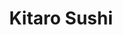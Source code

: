 ---
layout: place
title: "Kitaro Sushi"
permalink: /new-york/new-york/kitaro-sushi.html
stateAbbr: NY
stateName: New York
cityName: New York
seo:
  name: "Kitaro Sushi"
  type: Restaurant
  links: https://www.kitarosushitogo.com/
description: "Traditional Japanese venue specializing in sushi served alongside sashimi, teriyaki & noodles. Looking for sushi in New York, New York? Check out Kitaro Sush..."
place_id: ChIJKRFZOIRYwokR_uw6rPg9wgI
photos:
  - name: >-
      places/ChIJKRFZOIRYwokR_uw6rPg9wgI/photos/AeeoHcLtagtkJK7lScdv88TmQkw-wwhtJxZF_eUOf_dtJU27F4pa5Mn5eGqd1SpeEHzOKGN4X6uDIlf3omdg2e4eRsACzX9xBmEv6xEuB8WwFBrbcJiwLE-NDtCxyBb7hHHe0URHvi9EDSpGQdaHVsAosulKz0ipVbO-EKI8rccofdTzGtMry-NriHqCDbdrP_7VQtNB_OIEH7RUrwlYkO_-YqTbOyJ5y_ARJc8prvMTyny1aD7qInBxDsH-gcy6snoPiKJ2fD0U6Snx2xC29Qr4MU-tu0leqxKrbbfY31hlPiOCD3TN-zi58zBuHdrvRCFlvDC3KmPr2NBgk3cf_p_i593rE_0Xu0me_eL1te4fHXta0kZOoe1FI-8Lm9TyPfSQj5SZhLpiUXq3LLT8ScvrOqj41vsCS9Dzu4D0WF0TZZdOZ8tk
    widthPx: 4000
    heightPx: 3000
    authorAttributions:
      - displayName: Garamon Kanegon (Spacegizmo)
        uri: https://maps.google.com/maps/contrib/100902619982961453181
        photoUri: >-
          https://lh3.googleusercontent.com/a-/ALV-UjU84jtwlrag7eZAOhYHYA8I8FPieByT-t5HShmFNKyga3VzHB3Hbv0=s100-p-k-no-mo
    flagContentUri: >-
      https://www.google.com/local/imagery/report/?cb_client=maps_api_places.places_api&image_key=!1e10!2sCIHM0ogKEICAgIDh0fi73wE&hl=en-US
    googleMapsUri: >-
      https://www.google.com/maps/place//data=!3m4!1e2!3m2!1sCIHM0ogKEICAgIDh0fi73wE!2e10!4m2!3m1!1s0x89c2588438591129:0x2c23df8ac3aecfe
  - name: >-
      places/ChIJKRFZOIRYwokR_uw6rPg9wgI/photos/AeeoHcK3XDbUmX84fmUXnrFZoWx4G3FCWUVK2T7yfe_usb-aGAnUO9miGduHOHT66ZoXzdSSbodPOipIQwS-qqiXubDOUMQ0b5mXlOFBvnjRaEUGua-s7P1xTCFugWoeNUhrPobfAe430tizcWUqC8X4m0Ng0E-Wfiftyeg3qHZ93o3QfGWapZEOMz_4JAsSMgdhL3zOJfOHEv4omYNw2mHjOu2X5TWARWIWAhG3ObTrwS-jBiewJBL6LcpJmqUlxND0z91_wwNaWvcKSd2xZB8cQox_GJAs-R6hGD1PI2aMoIaUeel0rtSIDsimua545dK9s9A3OP2Mw04WCjMoJFxigYoNB1P3wMM7RqGQ1RFwvs-lIcNStKUHAHUC9XLtU6vWhChxOo1BRYmxfG4Nad0uaWM1izFLZqi6gro0A7baCZDZTQ
    widthPx: 3883
    heightPx: 2041
    authorAttributions:
      - displayName: Zach Graber
        uri: https://maps.google.com/maps/contrib/100654521827065788237
        photoUri: >-
          https://lh3.googleusercontent.com/a-/ALV-UjVUHC7Cbda6btuz7bzSZSFZkXT9ZW2upt-jVanuTmJg-mDRRg8-8Q=s100-p-k-no-mo
    flagContentUri: >-
      https://www.google.com/local/imagery/report/?cb_client=maps_api_places.places_api&image_key=!1e10!2sCIHM0ogKEICAgICksInwAw&hl=en-US
    googleMapsUri: >-
      https://www.google.com/maps/place//data=!3m4!1e2!3m2!1sCIHM0ogKEICAgICksInwAw!2e10!4m2!3m1!1s0x89c2588438591129:0x2c23df8ac3aecfe
  - name: >-
      places/ChIJKRFZOIRYwokR_uw6rPg9wgI/photos/AeeoHcI2kXjbHH-cLS4TV4zMXknUWWGXYohimtrhlNK57QDdkQWLoCkh82UFf8r8gr6VF9tX5ljNgMSbd2ilAX2fUw2KODof0vr_IE-k_RMgQ24rP-qN6qYC7hbcfzce4CjFPlYWBrJBGgkI9rFXCy6ylJR1Sa56B31qkvD0XIbCJ9itrYaUCE95sLtmDTYL1nbyGjjF5fQ6vlUMf_128s0EBxeNVOXruQ97i8T_2PxUHgjZgmeYel839fAsNa8CpgrLYQWHpPFyswb_pX6y5tNlxYO91cVpY5WYBRHSeEGRaCxp0yg3SZrpei3PP3JZa5xwUoBVHZ_LwaRUW8m7zqWQXArCXxnwOdsdlebdGGIMZnAoU2XlxqkARbpnhA02DJXj0lEtnwKOX4nUauij7Hj8HNFQ2p1_zEqmv-GNppUyRlyIGA
    widthPx: 4032
    heightPx: 2268
    authorAttributions:
      - displayName: B K
        uri: https://maps.google.com/maps/contrib/101983087177652384661
        photoUri: >-
          https://lh3.googleusercontent.com/a/ACg8ocLroOK10x7QwDV4MvKWU6bqnNvTgvEyYScqNEv8am1VQMKu7A=s100-p-k-no-mo
    flagContentUri: >-
      https://www.google.com/local/imagery/report/?cb_client=maps_api_places.places_api&image_key=!1e10!2sCIHM0ogKEICAgIDDnrXFUg&hl=en-US
    googleMapsUri: >-
      https://www.google.com/maps/place//data=!3m4!1e2!3m2!1sCIHM0ogKEICAgIDDnrXFUg!2e10!4m2!3m1!1s0x89c2588438591129:0x2c23df8ac3aecfe
  - name: >-
      places/ChIJKRFZOIRYwokR_uw6rPg9wgI/photos/AeeoHcKQUjRk8S_xz_gLcxIdABgVPUqRz9w82DCcaeD4uM1SIyE60ECgZFcX75kgP78G1kavq46s_7iiyloY3yJiOr_WhM1r-AuCSnEztvYbZSDo_WKy-_qJcB0fdwWyQDpoXsXwDbm66NPzUfv3Rf4WCECt9E0AtW2b39HaE3zZKBAeGrFdUArbMrgD3dHgf5x0GzUvcpeFJmrr6q-n3gGTMKThgvZ5bUl4QAPOKi7KQ1j2RwepO6zWWyLuSWXUA84nDOwd6bE1lL6kIRogj-AGp0elxpDWqV-44lLIpwBzEVew_C2q8pb4dmZwPIF74ppCDvdKyJbNddHigBZxA_I6_jvuZRZj_9_cIl1sge3B-zxMdIw-usFo_4c3OGgQtDK5gKGkhxyW4bJWO75p-b9CpU470hf-0FaD8myWpCcspKqwjQx3
    widthPx: 4032
    heightPx: 3024
    authorAttributions:
      - displayName: Wild Res
        uri: https://maps.google.com/maps/contrib/104860417056852473333
        photoUri: >-
          https://lh3.googleusercontent.com/a/ACg8ocJ8TLkByMAqriqIt4LJqqiV5lT93aD06Zg_zmd_yWHk1VhUTZk=s100-p-k-no-mo
    flagContentUri: >-
      https://www.google.com/local/imagery/report/?cb_client=maps_api_places.places_api&image_key=!1e10!2sCIHM0ogKEICAgIDMpYrExAE&hl=en-US
    googleMapsUri: >-
      https://www.google.com/maps/place//data=!3m4!1e2!3m2!1sCIHM0ogKEICAgIDMpYrExAE!2e10!4m2!3m1!1s0x89c2588438591129:0x2c23df8ac3aecfe
  - name: >-
      places/ChIJKRFZOIRYwokR_uw6rPg9wgI/photos/AeeoHcKbD49EubqR0NChIF_fq83S86dtcomt4nOG4kjxaYmBonfF0XgU6ztnFPq4wWFlbbRiEYCJv0FN3HcDOg4ppzWwngfLstven2nDLqEZygONhjRRlCH3tt3UvuGSSFVYdqJYpcXPXjIHNtpLFURw2ISNoI7AvF6lrHknfgPjpIDDTtV1T7zWTaOlr7DAdexTKb5a9Syvt2gt-NbChC-MrIBbBlinyM1txKqJn-0lZDOf9KUf4s0rbjmJmQxIaC01QWrvJgZLCSRK9CSN7pE9Qkz2aawE8FRmFncaZLG_kGOuZK__R-sARUJcwAcidqgu36GHFW_1x8nRuD0GtoSMIjsl00UYL3wydn6bMpS3Xj8ak-0zUQAL3bh_ymIDeVCuHaMMeSKgRT2yG0QPp-Fzfa0GB1SfrdpnCplRJO00ntHW8uaZ
    widthPx: 4032
    heightPx: 2268
    authorAttributions:
      - displayName: Bk Live
        uri: https://maps.google.com/maps/contrib/109449817982651296968
        photoUri: >-
          https://lh3.googleusercontent.com/a-/ALV-UjXEIadxmMAOlGyKMETeanV8VnReWM7zl_Jyv4mNmOr9slXozl2n=s100-p-k-no-mo
    flagContentUri: >-
      https://www.google.com/local/imagery/report/?cb_client=maps_api_places.places_api&image_key=!1e10!2sCIHM0ogKEICAgICOmpCQuQE&hl=en-US
    googleMapsUri: >-
      https://www.google.com/maps/place//data=!3m4!1e2!3m2!1sCIHM0ogKEICAgICOmpCQuQE!2e10!4m2!3m1!1s0x89c2588438591129:0x2c23df8ac3aecfe
  - name: >-
      places/ChIJKRFZOIRYwokR_uw6rPg9wgI/photos/AeeoHcK6_YIZ0J2gImHJxmca1ez_R8hN4OIzpTr2DqiGxwS-2QR2LmxZVIc7I2DY6m8PCtxyvPcNL-A9MBNGdIGKEwgZqQ2OMJ93TyQYz6oNRzduSDojPWITlPzLfYT6ed0pvaJ2egwyANIfR1-lHZljbstyhbheCXdRWAdRUt16pZJRXZgk9n20VuUpMGUfdGsZj0CKpanrksi7JRXxb_V0Nt95-Efqwh0a7K3d8HUjVK6O36FrFiatovuSI_U-rOqudRlZc-u5P1JFnK0SwWfu6UEk_ML26fGD3YRBserJ8lEXMaHbmENQknP47rPKwgtcRL393T4QoYZXxVZrkXKrDrZmkZWZ6uu3vP6FZsNakZhyQ5BW4MN3Gmnjx6CXPmNIQoRq2Td0iYb0x_0TDcWHOkgx02lfCa4fgAsbF9Y5KPfAsg
    widthPx: 4032
    heightPx: 3024
    authorAttributions:
      - displayName: Emily Feng
        uri: https://maps.google.com/maps/contrib/111451301681346204467
        photoUri: >-
          https://lh3.googleusercontent.com/a-/ALV-UjUSZoyUoS9m4_GEX5PhGV_DnwSSgK7tR-UkMCkAq66kMomfo_9NsQ=s100-p-k-no-mo
    flagContentUri: >-
      https://www.google.com/local/imagery/report/?cb_client=maps_api_places.places_api&image_key=!1e10!2sCIHM0ogKEICAgIDOj4DEEw&hl=en-US
    googleMapsUri: >-
      https://www.google.com/maps/place//data=!3m4!1e2!3m2!1sCIHM0ogKEICAgIDOj4DEEw!2e10!4m2!3m1!1s0x89c2588438591129:0x2c23df8ac3aecfe
  - name: >-
      places/ChIJKRFZOIRYwokR_uw6rPg9wgI/photos/AeeoHcKnpcK_YWAy8f98TowhZLRnBbsq6oav_Wa6LFU3jThivS_SOMMdT9ZMybx2-9WaaqX8h67ZfEIGhGelaFK78LAToCosFimX3xiYUrdlRJ1lbLqWOMhS0bqBPdPi5hbYXWszN7uKZNuh1xntXZpLvTOeBawUjvhvHhihpMsfzxT-FwrxmwHso0xKy3mkmclwQtUUG1LnK2mOAiNCT8CI46d0KpMBvEPNl4kl72L-RZDVIURKtoQA5MPU1SSlWErzm3up1KIVm8h0CbPraT4_QHHucTl9jByRiroPpdtoyoNe2zNZpkACBWu73OEheiRauNENDIYfLmRR0oaiHVoWt3rtWUgi6IXVgGbuFKqNrBgTXDs1zcawp_zH6h9eh0ioPIDh80Ehrowlcjs2Fr3pMZLE--iUHCc3FxEWJtysEemIeFjc
    widthPx: 4048
    heightPx: 3036
    authorAttributions:
      - displayName: Carlos Villavieja
        uri: https://maps.google.com/maps/contrib/102923511752634796402
        photoUri: >-
          https://lh3.googleusercontent.com/a-/ALV-UjWOiCEkU_qwPJ72BfCdAJDRMVh3RJMXie5noqHsTEspfXvJNdqR6g=s100-p-k-no-mo
    flagContentUri: >-
      https://www.google.com/local/imagery/report/?cb_client=maps_api_places.places_api&image_key=!1e10!2sCIHM0ogKEICAgICk2ovbxgE&hl=en-US
    googleMapsUri: >-
      https://www.google.com/maps/place//data=!3m4!1e2!3m2!1sCIHM0ogKEICAgICk2ovbxgE!2e10!4m2!3m1!1s0x89c2588438591129:0x2c23df8ac3aecfe
  - name: >-
      places/ChIJKRFZOIRYwokR_uw6rPg9wgI/photos/AeeoHcIOoqYBoxtNsXQS624tWJVOly3Xyt_eXbHWlbcpbeBoQiVc89tnH3PLwa8nWFJG2vs9A71a_SQrv40JmUwuP3G7uB0xLxnw1vGY5sagKVAMtUWEqQjgB3eiFttpwHqQeZPMWpivB-N1POS6L4gdJNfgonRbr6ZFgA3B-Mxis7wA50rVDDHMhFJCUJqiUu5PSjDCrL6pnzgNp48xQDj3RSmO8ZekEEza-9W-4QANZq3jdUazIVrhQyBiAsQrmtKsX4LGunRrjPH9Zb5sCM7FokCArd80Itf4fGHIo1OcErUjvlkc2PjiWlkzWt7l09_YmyutXC-4zsgYDlrpzPDqQVW2Lwy_slYtq7QdtYFVAgQvS3EGr9E5czhQ-hn_cNrFmkZNmqlAERKNKOkhttzLb8YfvsgT3G5mJnhptDzueYgepg
    widthPx: 4032
    heightPx: 2268
    authorAttributions:
      - displayName: Bk Live
        uri: https://maps.google.com/maps/contrib/109449817982651296968
        photoUri: >-
          https://lh3.googleusercontent.com/a-/ALV-UjXEIadxmMAOlGyKMETeanV8VnReWM7zl_Jyv4mNmOr9slXozl2n=s100-p-k-no-mo
    flagContentUri: >-
      https://www.google.com/local/imagery/report/?cb_client=maps_api_places.places_api&image_key=!1e10!2sCIHM0ogKEICAgICOmpCwew&hl=en-US
    googleMapsUri: >-
      https://www.google.com/maps/place//data=!3m4!1e2!3m2!1sCIHM0ogKEICAgICOmpCwew!2e10!4m2!3m1!1s0x89c2588438591129:0x2c23df8ac3aecfe
  - name: >-
      places/ChIJKRFZOIRYwokR_uw6rPg9wgI/photos/AeeoHcK-_r3uNXoo2_1BVDrVbHfvD5TtpRetU5CAA1Mja9Py3uhmtALY8JY91U1yu7BZs48lxfylxLiFpghwS1dnLhmRf9FW905oE_GX0tocWJKgWVRDzoJJwHQpJJBBoBEpmi7h5jPd-DepkDoyuLx2Vs2YrKsYGWTPsO68BPNOQtsi6IdKeg4vyshcpU6ntTTQsKjxLYOau_MQlxDrnIcViHLSS9DYkPkHNwD5_wXBdOJ8JBCV7SV1hzpEaaq8eGnODImG4LsluudcPT3DvcmtqmJ9s2t8qeC5RwBfG3UaZMGznoNDyLNjM6fq9jOL7I9rNvvoYZqRljlh2c1JZ5kUDTZFDx6VCtAr8uA-XxJxEfoYv_g0WTjzl9cajaoOOGDcsKB4eNESwtsC2e4itvuFfk5zcQ97sEoyi0_KVIfDETU2kx1c
    widthPx: 4048
    heightPx: 3036
    authorAttributions:
      - displayName: Carlos Villavieja
        uri: https://maps.google.com/maps/contrib/102923511752634796402
        photoUri: >-
          https://lh3.googleusercontent.com/a-/ALV-UjWOiCEkU_qwPJ72BfCdAJDRMVh3RJMXie5noqHsTEspfXvJNdqR6g=s100-p-k-no-mo
    flagContentUri: >-
      https://www.google.com/local/imagery/report/?cb_client=maps_api_places.places_api&image_key=!1e10!2sCIHM0ogKEICAgICk2rO11QE&hl=en-US
    googleMapsUri: >-
      https://www.google.com/maps/place//data=!3m4!1e2!3m2!1sCIHM0ogKEICAgICk2rO11QE!2e10!4m2!3m1!1s0x89c2588438591129:0x2c23df8ac3aecfe
  - name: >-
      places/ChIJKRFZOIRYwokR_uw6rPg9wgI/photos/AeeoHcKtqZZbsrYn1fgrw3sJeVR50m7Jot69S36h5Z87eBZUM8_5xZSQgBaJVu5DrraHwpul6gOkv8VgQ-CYggaxXk5FLRFKvHdpra3aNXnyN5p9vY0XQofKDBjSNQKTJMGY796TNuoMFcWZ_7aUteO_ot14hxqpgONXMMlV0AZoKXFuIwEoERtosTlVqOpPqRhoCUEvl02bEE5oaPMKsjcjo5CvXKtoqXuqjwwalh-JL1xbq_ZIok0NIJ6UPTa4sLWl2HuPqsz4Lc43dY240nSwtagSqh-J9LtNoOxFtTGQSXRzSauoqW3gGBoa-v2S8OjseEEa7QKEY9p2CEL4xladrdXeyLDWA27ONLg-rMpahHozBpkMUuvA2QqLpiutOTMKBIpEnrhb6mZDuvYOAfDw29S-cis-c5vwsf6jWqyCBmNLsfxF
    widthPx: 4800
    heightPx: 3600
    authorAttributions:
      - displayName: Robert Toledo-Perez
        uri: https://maps.google.com/maps/contrib/106561515033900861476
        photoUri: >-
          https://lh3.googleusercontent.com/a-/ALV-UjVyfPfGrZixXlz2NkoEDyPXzqPytjLLp39-rI8WW6zQw9_ZiywB=s100-p-k-no-mo
    flagContentUri: >-
      https://www.google.com/local/imagery/report/?cb_client=maps_api_places.places_api&image_key=!1e10!2sCIHM0ogKEICAgICapbr8pgE&hl=en-US
    googleMapsUri: >-
      https://www.google.com/maps/place//data=!3m4!1e2!3m2!1sCIHM0ogKEICAgICapbr8pgE!2e10!4m2!3m1!1s0x89c2588438591129:0x2c23df8ac3aecfe
address: 510 Amsterdam Ave, New York, NY 10024, USA
street: 510 Amsterdam Ave
city: New York
state: NY
zip: '10024'
country: USA
neighborhood: null
latitude: '40.786866'
longitude: '-73.975885'
accessibility_options:
  wheelchairAccessibleEntrance: true
  wheelchairAccessibleRestroom: true
  wheelchairAccessibleSeating: true
business_status: OPERATIONAL
name: Kitaro Sushi
google_maps_links:
  directionsUri: >-
    https://www.google.com/maps/dir//''/data=!4m7!4m6!1m1!4e2!1m2!1m1!1s0x89c2588438591129:0x2c23df8ac3aecfe!3e0
  placeUri: https://maps.google.com/?cid=198789471808449790
  writeAReviewUri: >-
    https://www.google.com/maps/place//data=!4m3!3m2!1s0x89c2588438591129:0x2c23df8ac3aecfe!12e1
  reviewsUri: >-
    https://www.google.com/maps/place//data=!4m4!3m3!1s0x89c2588438591129:0x2c23df8ac3aecfe!9m1!1b1
  photosUri: >-
    https://www.google.com/maps/place//data=!4m3!3m2!1s0x89c2588438591129:0x2c23df8ac3aecfe!10e5
primary_type: Japanese Restaurant
opening_hours:
  regular: null
  current: null
secondary_opening_hours:
  regular:
    weekdayDescriptions: null
    type: null
  current:
    weekdayDescriptions: null
    type: null
phone: (212) 787-9008
price_level: PRICE_LEVEL_MODERATE
price_range: $20 &ndash; $30
rating: '4.1'
rating_count: 200
website: https://www.kitarosushitogo.com/
reviews:
  - name: >-
      places/ChIJKRFZOIRYwokR_uw6rPg9wgI/reviews/ChdDSUhNMG9nS0VJQ0FnSURMcThId2xBRRAB
    relativePublishTimeDescription: 9 months ago
    rating: 5
    text:
      text: >-
        Came here with a friend to eat dinner - can only give the highest of
        praises!! We ordered several of their appetizers which were all
        delicious - the flavors were amazing and the plating was absolutely
        gorgeous. Was more than impressed by all of the dishes we ordered,
        especially the shrimp and salmon. The rolls were also so fresh and the
        texture was amazing. I could tell that this restaurant was really
        popular because so many locals would come to eat and order take out - I
        even heard that the this place has been run for more than 20 years! The
        staff were also very friendly and the service was amazing. Would
        definitely come back and bring lots of friends and family to enjoy!
        Highly recommend
      languageCode: en
    originalText:
      text: >-
        Came here with a friend to eat dinner - can only give the highest of
        praises!! We ordered several of their appetizers which were all
        delicious - the flavors were amazing and the plating was absolutely
        gorgeous. Was more than impressed by all of the dishes we ordered,
        especially the shrimp and salmon. The rolls were also so fresh and the
        texture was amazing. I could tell that this restaurant was really
        popular because so many locals would come to eat and order take out - I
        even heard that the this place has been run for more than 20 years! The
        staff were also very friendly and the service was amazing. Would
        definitely come back and bring lots of friends and family to enjoy!
        Highly recommend
      languageCode: en
    authorAttribution:
      displayName: Ashley Guo
      uri: https://www.google.com/maps/contrib/115516927482615792425/reviews
      photoUri: >-
        https://lh3.googleusercontent.com/a-/ALV-UjWwwxysvgqO2LH5-ewwEik5OIkjvepi2IovYwpnxncgl3ZdiTpFcA=s128-c0x00000000-cc-rp-mo
    publishTime: '2024-07-01T02:02:17.281449Z'
    flagContentUri: >-
      https://www.google.com/local/review/rap/report?postId=ChdDSUhNMG9nS0VJQ0FnSURMcThId2xBRRAB&d=17924085&t=1
    googleMapsUri: >-
      https://www.google.com/maps/reviews/data=!4m6!14m5!1m4!2m3!1sChdDSUhNMG9nS0VJQ0FnSURMcThId2xBRRAB!2m1!1s0x89c2588438591129:0x2c23df8ac3aecfe
  - name: >-
      places/ChIJKRFZOIRYwokR_uw6rPg9wgI/reviews/ChZDSUhNMG9nS0VJQ0FnTUNJNFptdGNREAE
    relativePublishTimeDescription: a week ago
    rating: 5
    text:
      text: >-
        Kitaro is a special Japanese restaurant here in the Upper West Side that
        has high-quality fish without being overpriced. We love the simple decor
        and calm atmosphere that it has and the inviting staff. I highly
        recommend Kitaro, 5/5!
      languageCode: en
    originalText:
      text: >-
        Kitaro is a special Japanese restaurant here in the Upper West Side that
        has high-quality fish without being overpriced. We love the simple decor
        and calm atmosphere that it has and the inviting staff. I highly
        recommend Kitaro, 5/5!
      languageCode: en
    authorAttribution:
      displayName: sophia corbisiero
      uri: https://www.google.com/maps/contrib/117926328915727689231/reviews
      photoUri: >-
        https://lh3.googleusercontent.com/a-/ALV-UjU7Xj3EfXzo0jsSRKRESLc3lSulvgWn8DcQA0bWj1oagAtRUewH=s128-c0x00000000-cc-rp-mo
    publishTime: '2025-04-02T17:41:00.501165Z'
    flagContentUri: >-
      https://www.google.com/local/review/rap/report?postId=ChZDSUhNMG9nS0VJQ0FnTUNJNFptdGNREAE&d=17924085&t=1
    googleMapsUri: >-
      https://www.google.com/maps/reviews/data=!4m6!14m5!1m4!2m3!1sChZDSUhNMG9nS0VJQ0FnTUNJNFptdGNREAE!2m1!1s0x89c2588438591129:0x2c23df8ac3aecfe
  - name: >-
      places/ChIJKRFZOIRYwokR_uw6rPg9wgI/reviews/ChdDSUhNMG9nS0VJQ0FnSURMczRURzh3RRAB
    relativePublishTimeDescription: 9 months ago
    rating: 5
    text:
      text: >-
        Kitaro Sushi, on the Upper West Side, has been a Japanese staple for me
        for its outstanding omakase, impeccable service and warm ambience. For
        20+ years, the sushi, for the most part, has always been solid. We have
        dined here dozens of times over the years. For an immersive culinary
        adventure, secure a spot at the sushi bar downstairs. This establishment
        is definitely one of the better mid-tier Japanese restaurants in the
        area.
      languageCode: en
    originalText:
      text: >-
        Kitaro Sushi, on the Upper West Side, has been a Japanese staple for me
        for its outstanding omakase, impeccable service and warm ambience. For
        20+ years, the sushi, for the most part, has always been solid. We have
        dined here dozens of times over the years. For an immersive culinary
        adventure, secure a spot at the sushi bar downstairs. This establishment
        is definitely one of the better mid-tier Japanese restaurants in the
        area.
      languageCode: en
    authorAttribution:
      displayName: Joanna Chen
      uri: https://www.google.com/maps/contrib/109525017486188108281/reviews
      photoUri: >-
        https://lh3.googleusercontent.com/a-/ALV-UjXpt-uTEHPUBbAy298tN1NUhrrS8ApboNGZL6h9Z6tPnjSotwk=s128-c0x00000000-cc-rp-mo
    publishTime: '2024-06-30T16:24:51.043332Z'
    flagContentUri: >-
      https://www.google.com/local/review/rap/report?postId=ChdDSUhNMG9nS0VJQ0FnSURMczRURzh3RRAB&d=17924085&t=1
    googleMapsUri: >-
      https://www.google.com/maps/reviews/data=!4m6!14m5!1m4!2m3!1sChdDSUhNMG9nS0VJQ0FnSURMczRURzh3RRAB!2m1!1s0x89c2588438591129:0x2c23df8ac3aecfe
  - name: >-
      places/ChIJKRFZOIRYwokR_uw6rPg9wgI/reviews/ChZDSUhNMG9nS0VJQ0FnTURncFBmb1R3EAE
    relativePublishTimeDescription: a month ago
    rating: 5
    text:
      text: >-
        Always get take out from here. Their chicken katsu is great. Big portion
        and their miso soup is the best I’ve ever had.
      languageCode: en
    originalText:
      text: >-
        Always get take out from here. Their chicken katsu is great. Big portion
        and their miso soup is the best I’ve ever had.
      languageCode: en
    authorAttribution:
      displayName: Christopher A
      uri: https://www.google.com/maps/contrib/104147668649717440790/reviews
      photoUri: >-
        https://lh3.googleusercontent.com/a/ACg8ocKEm0DUzh4EpYhTNdLnC6PHJReJNHYleGLELk7DpmxTphsYpQ=s128-c0x00000000-cc-rp-mo-ba3
    publishTime: '2025-02-22T15:51:33.284201Z'
    flagContentUri: >-
      https://www.google.com/local/review/rap/report?postId=ChZDSUhNMG9nS0VJQ0FnTURncFBmb1R3EAE&d=17924085&t=1
    googleMapsUri: >-
      https://www.google.com/maps/reviews/data=!4m6!14m5!1m4!2m3!1sChZDSUhNMG9nS0VJQ0FnTURncFBmb1R3EAE!2m1!1s0x89c2588438591129:0x2c23df8ac3aecfe
  - name: >-
      places/ChIJKRFZOIRYwokR_uw6rPg9wgI/reviews/ChZDSUhNMG9nS0VJQ0FnSUMyMGRXYU1REAE
    relativePublishTimeDescription: 2 years ago
    rating: 4
    text:
      text: >-
        Great place for rolls in UWS. Fish is fresh, rice perfectly cooked and
        it’s not expansive. The place itself is not pretty or cozy but
        definitely a go to for a few rolls. Their launch special is also worth a
        lot :)
      languageCode: en
    originalText:
      text: >-
        Great place for rolls in UWS. Fish is fresh, rice perfectly cooked and
        it’s not expansive. The place itself is not pretty or cozy but
        definitely a go to for a few rolls. Their launch special is also worth a
        lot :)
      languageCode: en
    authorAttribution:
      displayName: Felipe Tinoco
      uri: https://www.google.com/maps/contrib/105774623979583955986/reviews
      photoUri: >-
        https://lh3.googleusercontent.com/a-/ALV-UjUbJsgMDkNHupLoEatY_edbvp2phRykb_-8EXjagC25k5P1j9LaoQ=s128-c0x00000000-cc-rp-mo-ba5
    publishTime: '2022-04-23T13:39:42.963218Z'
    flagContentUri: >-
      https://www.google.com/local/review/rap/report?postId=ChZDSUhNMG9nS0VJQ0FnSUMyMGRXYU1REAE&d=17924085&t=1
    googleMapsUri: >-
      https://www.google.com/maps/reviews/data=!4m6!14m5!1m4!2m3!1sChZDSUhNMG9nS0VJQ0FnSUMyMGRXYU1REAE!2m1!1s0x89c2588438591129:0x2c23df8ac3aecfe
parking_options:
  valetParking: false
payment_options:
  acceptsCreditCards: true
  acceptsDebitCards: true
  acceptsCashOnly: false
  acceptsNfc: true
allow_dogs: null
curbside_pickup: null
delivery: true
dine_in: true
good_for_children: true
good_for_groups: true
good_for_sports: false
live_music: false
menu_for_children: false
outdoor_seating: false
reservable: true
restroom: true
serves_beer: true
serves_breakfast: false
serves_brunch: null
serves_cocktails: null
serves_coffee: false
serves_dinner: true
serves_dessert: true
serves_lunch: true
serves_vegetarian_food: true
serves_wine: true
takeout: true
summary: >-
  Traditional Japanese venue specializing in sushi served alongside sashimi,
  teriyaki & noodles.

---